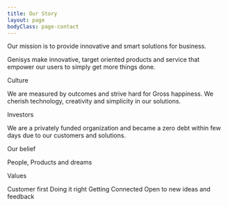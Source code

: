 ```yaml
---
title: Our Story
layout: page
bodyClass: page-contact
---
```


Our mission is to provide innovative and smart solutions for business.

Genisys make innovative, target oriented products and service that empower our users to simply get more things done.

Culture

We are measured by outcomes and strive hard for Gross happiness. We cherish technology, creativity and simplicity in our solutions.

Investors

We are a privately funded organization and became a zero debt within few days due to our customers and solutions.

Our belief

People, Products and dreams

Values

Customer first
Doing it right
Getting Connected
Open to new ideas and feedback
